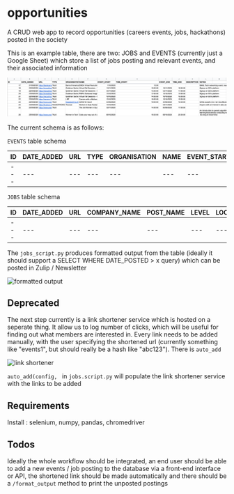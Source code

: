 # opportunities
A  CRUD web app to record opportunities (careers events, jobs, hackathons) posted in the society


This is an example table, there are two: JOBS and EVENTS (currently just a Google Sheet) which store a list of jobs posting and relevant events, and their associated information

![example table](docs/example_table.png)

The current schema is as follows:

```EVENTS``` table schema

| ID | DATE_ADDED | URL | TYPE | ORGANISATION | NAME | EVENT_START | TIME_START | EVENT_END | TIME_END| DESCRIPTION | NOTES |
| --- | --- | --- | --- | --- | --- | --- | --- | --- | --- | --- | --- |
| --- | --- | --- | --- | --- | --- | --- | --- | --- | --- | --- | --- | 


```JOBS``` table schema

| ID | DATE_ADDED | URL | COMPANY_NAME | POST_NAME | LEVEL | LOCATION | DEADLINE | DESCRIPTION |
| --- | --- | --- | --- | --- | --- | --- | --- | --- |
| --- | --- | --- | --- | --- | --- | --- | --- | --- |



The ```jobs_script.py``` produces formatted output from the table (ideally it should support a SELECT WHERE DATE_POSTED > x query) which can be posted in Zulip / Newsletter

![formatted output](docs/format_output.png)

## Deprecated

The next step currently is a link shortener service which is hosted on a seperate thing. It allow us to log number of clicks, which will be useful for finding out what members are interested in. Every link needs to be added manually, with the user specifying the shortened url (currently something like "events1", but should really be a hash like "abc123"). There is ```auto_add```

![link shortener](docs/link_shortener.gif)

```auto_add(config, ``` in ```jobs.script.py``` will populate the link shortener service with the links to be added


## Requirements

Install : selenium, numpy, pandas, chromedriver

## Todos

Ideally the whole workflow should be integrated, an end user should be able to add a new events / job posting to the database via a front-end interface or API, the shortened link should be made automatically and there should be a ```/format_output``` method to print the unposted postings
